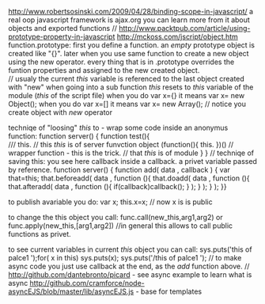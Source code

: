 http://www.robertsosinski.com/2009/04/28/binding-scope-in-javascript/
a real oop javascript framework is ajax.org you can learn more from it about objects and exported functions
//
http://www.packtpub.com/article/using-prototype-property-in-javascript
http://mckoss.com/jscript/object.htm
function.prototype:
first you define a function. an *empty* prototype object is created like "{}".
later when you use same function to create a new object using the new operator.
every thing that is in .prototype overrides the funtion properties and assigned to the new created object.   
//
usualy the current *this* variable is referenced to the last object created with "new" 
when going into a sub function *this* resets to *this* variable of the module (*this* of the script file)
when you do var x={} it means  var x= new Object();
when you do var x=[] it means  var x= new Array(); // notice you create object with *new* operator

techniqe of "loosing" *this* to - wrap some code inside an anonymus function:
function server() {
 function test(){  
 /// this. // this *this* is of server funvction object
 (function(){ this. })() // wrapper function - this is the trick.  // that *this* is of module 
 }
}
//
techniqe of saving this: 
you see here callback inside a callback. a privet variable passed by reference.
function server() {
   function add( data , callback )  {
     var that=this;
     that.beforeadd( data , function (){ 
      that.doadd( data , function (){ 
       that.afteradd( data , function (){ 
        if(callback)callback(); } ); } ); } );
    }}

to publish avariable you do:
var x;
this.x=x; // now x is is public 

to change the this object you call:
func.call(new_this,arg1,arg2) or func.apply(new_this,[arg1,arg2])
//in general this allows to call public functions as privet.

to see current variables in current *this* object you can call:
sys.puts('this of palce1 ');for( x in this) sys.puts(x); sys.puts('/this of palce1 ');
//
to make async code you just use callback at the end, as the *add* function above.
//
http://github.com/dantebronto/picard - see async example to learn what is async
http://github.com/cramforce/node-asyncEJS/blob/master/lib/asyncEJS.js - base for templates
